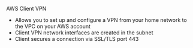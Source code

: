 AWS Client VPN

- Allows you to set up and configure a VPN from your home network to the VPC on your AWS account
- Client VPN network interfaces are created in the subnet
- Client secures a connection via SSL/TLS port 443